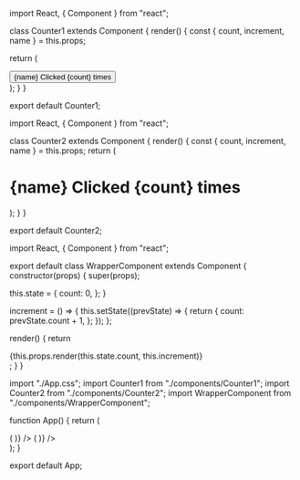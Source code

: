 import React, { Component } from "react";
 
class Counter1 extends Component {
 render() {
   const { count, increment, name } = this.props;
 
   return (
     <div>
       <button onClick={increment}>
         {name} Clicked {count} times
       </button>
     </div>
   );
 }
}
 
export default Counter1;


import React, { Component } from "react";
 
class Counter2 extends Component {
 render() {
   const { count, increment, name } = this.props;
   return (
     <div>
       <h1 onMouseOver={increment}>
         {name} Clicked {count} times
       </h1>
     </div>
   );
 }
}
 
export default Counter2;




import React, { Component } from "react";
 
export default class WrapperComponent extends Component {
 constructor(props) {
   super(props);
 
   this.state = {
     count: 0,
   };
 }
 
 increment = () => {
   this.setState((prevState) => {
     return {
       count: prevState.count + 1,
     };
   });
 };
 
 render() {
   return <div>{this.props.render(this.state.count, this.increment)}</div>;
 }
}
 


import "./App.css";
import Counter1 from "./components/Counter1";
import Counter2 from "./components/Counter2";
import WrapperComponent from "./components/WrapperComponent";
 
function App() {
 return (
   <div className="App">
     <WrapperComponent
       render={(count, increment) => (
         <Counter1 count={count} increment={increment} />
       )}
     />
     <WrapperComponent
       render={(count, increment) => (
         <Counter2 count={count} increment={increment} />
       )}
     />
   </div>
 );
}
 
export default App;
 
 

